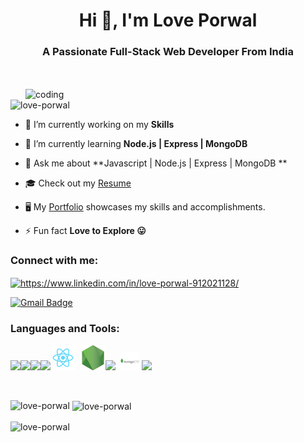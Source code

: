 
<h1 align="center">Hi 👋, I'm Love Porwal </h1>
<h3 align="center">A Passionate Full-Stack Web Developer From India</h3>
<br></br>
<img align="right" alt="coding" width="480" src ="https://www.wingstechsolutions.com/wp-content/uploads/2022/03/full-stack-development.gif">
<p align="left"> <img src="https://komarev.com/ghpvc/?username=love-porwal&label=Profile%20views&color=0e75b6&style=flat" alt="love-porwal" /> </p>

- 🔭 I’m currently working on my **Skills**

- 🌱 I’m currently learning **Node.js | Express | MongoDB**

- 💬 Ask me about **Javascript | Node.js | Express | MongoDB **

- 🎓 Check out my <a target="_blank" href="https://drive.google.com/file/d/1_n-TupVYWeSQk6TwTIBgaKCShbJrYQVa/view?usp=share_link">Resume</a>

- 🖥️ My <a target="_blank" href="https://love-porwal.github.io/">Portfolio</a> showcases my skills and accomplishments.



- ⚡ Fun fact **Love to Explore 😛**

<h3 align="left">Connect with me:</h3>
<p align="left">
<a href="https://linkedin.com/in/love-porwal-912021128/" target="blank"><img align="center" src="https://raw.githubusercontent.com/rahuldkjain/github-profile-readme-generator/master/src/images/icons/Social/linked-in-alt.svg" alt="https://www.linkedin.com/in/love-porwal-912021128/" height="30" width="40" /></a>

[![Gmail Badge](https://img.shields.io/badge/-gmail-black?style=for-the-badge&logo=gmail&logoColor=white&link=https://mailto:lluvporwall@gmail.com)](mailto:lluvporwall@gmail.com)&nbsp;

</p>

<h3 align="left">Languages and Tools:</h3>

</img><img src="https://img.icons8.com/color/48/000000/html-5.png"/><img src="https://img.icons8.com/color/48/000000/css3.png"/><img src="https://img.icons8.com/color/48/000000/bootstrap.png"/><img src="https://img.icons8.com/color/48/000000/javascript.png"/><img height="40" src="https://raw.githubusercontent.com/github/explore/80688e429a7d4ef2fca1e82350fe8e3517d3494d/topics/react/react.png">&nbsp;&nbsp;<img height="40" src="https://raw.githubusercontent.com/github/explore/80688e429a7d4ef2fca1e82350fe8e3517d3494d/topics/nodejs/nodejs.png"><img src="https://img.icons8.com/color/48/000000/git.png"/>&nbsp;
<img height="30" src="https://raw.githubusercontent.com/github/explore/80688e429a7d4ef2fca1e82350fe8e3517d3494d/topics/mongodb/mongodb.png">&nbsp;<img height="30" src="https://cdn.worldvectorlogo.com/logos/postman.svg">

<br>

<p><img align="left" src="https://github-readme-stats.vercel.app/api/top-langs?username=love-porwal&show_icons=true&locale=en&layout=compact" alt="love-porwal" /></p>

<p>&nbsp;<img align="center" src="https://github-readme-stats.vercel.app/api?username=love-porwal&show_icons=true&locale=en" alt="love-porwal" /></p>

<p><img align="center" src="https://github-readme-streak-stats.herokuapp.com/?user=love-porwal&" alt="love-porwal" /></p>
